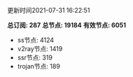 更新时间2021-07-31 16:22:51

**总订阅: 287**
**总节点: 19184**
**有效节点: 6051**
- ss节点: 4124
- v2ray节点: 1419
- ssr节点: 319
- trojan节点: 189
